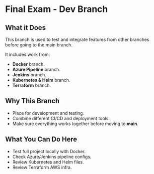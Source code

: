 # Final Exam - Dev Branch

## What it Does

This branch is used to test and integrate features from other branches before going to the main branch.

It includes work from:

- **Docker** branch.
- **Azure Pipeline** branch.
- **Jenkins** branch.
- **Kubernetes & Helm** branch.
- **Terraform** branch.

## Why This Branch

- Place for development and testing.
- Combine different CI/CD and deployment tools.
- Make sure everything works together before moving to **main**.

## What You Can Do Here

- Test full project locally with Docker.
- Check Azure/Jenkins pipeline configs.
- Review Kubernetes and Helm files.
- Review Terraform AWS infra.

